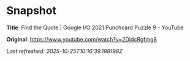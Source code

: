 # Snapshot

**Title**: Find the Quote | Google I/O 2021 Punchcard Puzzle 9 - YouTube

**Original**: <https://www.youtube.com/watch?v=2DidcRgfmg8>

_Last refreshed: 2025-10-25T10:16:39.198198Z_
